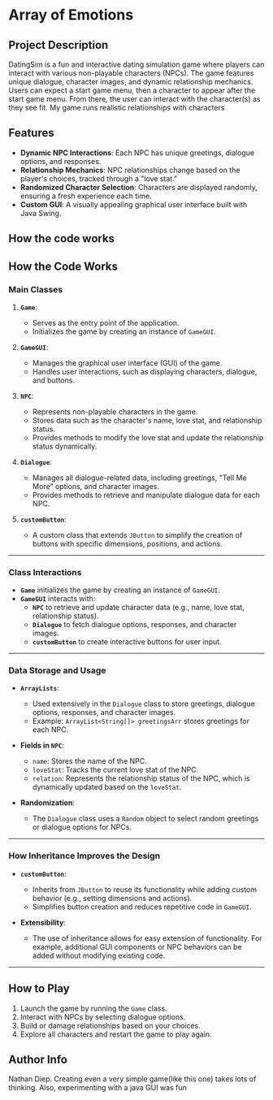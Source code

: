 # Array of Emotions

## Project Description

DatingSim is a fun and interactive dating simulation game where players can interact with various non-playable characters (NPCs). The game features unique dialogue, character images, and dynamic relationship mechanics.
Users can expect a start game menu, then a character to appear after the start game menu. From there, the user can interact with the character(s) as they see fit.
My game runs realistic relationships with characters

## Features

- **Dynamic NPC Interactions**: Each NPC has unique greetings, dialogue options, and responses.
- **Relationship Mechanics**: NPC relationships change based on the player's choices, tracked through a "love stat."
- **Randomized Character Selection**: Characters are displayed randomly, ensuring a fresh experience each time.
- **Custom GUI**: A visually appealing graphical user interface built with Java Swing.

## How the code works

## How the Code Works

### Main Classes

1. **`Game`**:
   - Serves as the entry point of the application.
   - Initializes the game by creating an instance of `GameGUI`.

2. **`GameGUI`**:
   - Manages the graphical user interface (GUI) of the game.
   - Handles user interactions, such as displaying characters, dialogue, and buttons.

3. **`NPC`**:
   - Represents non-playable characters in the game.
   - Stores data such as the character's name, love stat, and relationship status.
   - Provides methods to modify the love stat and update the relationship status dynamically.

4. **`Dialogue`**:
   - Manages all dialogue-related data, including greetings, "Tell Me More" options, and character images.
   - Provides methods to retrieve and manipulate dialogue data for each NPC.

5. **`customButton`**:
   - A custom class that extends `JButton` to simplify the creation of buttons with specific dimensions, positions, and actions.

---

### Class Interactions

- **`Game`** initializes the game by creating an instance of `GameGUI`.
- **`GameGUI`** interacts with:
  - **`NPC`** to retrieve and update character data (e.g., name, love stat, relationship status).
  - **`Dialogue`** to fetch dialogue options, responses, and character images.
  - **`customButton`** to create interactive buttons for user input.

---

### Data Storage and Usage

- **`ArrayLists`**:
  - Used extensively in the `Dialogue` class to store greetings, dialogue options, responses, and character images.
  - Example: `ArrayList<String[]> greetingsArr` stores greetings for each NPC.

- **Fields in `NPC`**:
  - `name`: Stores the name of the NPC.
  - `loveStat`: Tracks the current love stat of the NPC.
  - `relation`: Represents the relationship status of the NPC, which is dynamically updated based on the `loveStat`.

- **Randomization**:
  - The `Dialogue` class uses a `Random` object to select random greetings or dialogue options for NPCs.

---

### How Inheritance Improves the Design

- **`customButton`**:
  - Inherits from `JButton` to reuse its functionality while adding custom behavior (e.g., setting dimensions and actions).
  - Simplifies button creation and reduces repetitive code in `GameGUI`.

- **Extensibility**:
  - The use of inheritance allows for easy extension of functionality. For example, additional GUI components or NPC behaviors can be added without modifying existing code.

---


## How to Play

1. Launch the game by running the `Game` class.
2. Interact with NPCs by selecting dialogue options.
3. Build or damage relationships based on your choices.
4. Explore all characters and restart the game to play again.

## Author Info

Nathan Diep. Creating even a very simple game(like this one) takes lots of thinking. Also, experimenting with a java GUI was fun
